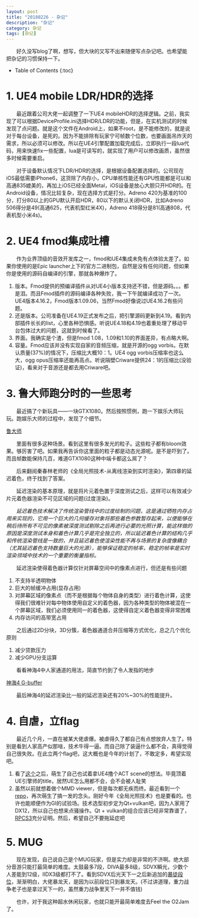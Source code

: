 ```yaml
---
layout: post
title: "20180226 - 杂记"
description: "杂记"
category: 杂记
tags: [杂记]
---
```


&nbsp; &nbsp; &nbsp; &nbsp;好久没写blog了啊，想写，但大块的又写不出来随便写点杂记吧。也希望能把杂记的习惯保持一下。

<!-- more -->

* Table of Contents
{:toc}

# 1. UE4 mobile LDR/HDR的选择

&nbsp; &nbsp; &nbsp; &nbsp;最近跟着公司大佬一起调整了一下UE4 mobileHDR的选择逻辑。之前，我实现了可以根据DeviceProfile.ini选择HDR/LDR的功能，但是，在实机测试的时候发现了点问题。就是这个文件在Android上，如果不root，是不能修改的，就是说对于每台设备，是死的。因为不能排除有玩家宁可帧数个位数，也要画面吊炸天的需求，所以必须可以修改。所以在UE4引擎配置加载完成后，立即执行一段lua代码，用来快速fix一些配置，lua是可读写的，就实现了用户可以修改画质，虽然很多时候需要重启。

&nbsp; &nbsp; &nbsp; &nbsp;对于设备默认情况下LDR/HDR的选择，是根据设备配置选择的。公司现在iOS最低需要iPhone6，这货除了内存小，CPU单核性能还有GPU性能都是可以和高通835媲美的，再加上iOS已经全面Metal，iOS设备是放心大胆只开HDR的。在Android设备，情况比较复杂，现在选择方式是打分。Adreno 420为基准的100分，打分80以上的GPU默认开启HDR，80以下的默认关闭HDR，比如Adreno 506得分是49(高通625，代表机型红米4X)，Adreno 418得分是81(高通808，代表机型小米4s)。

# 2. UE4 fmod集成吐槽

&nbsp; &nbsp; &nbsp; &nbsp;作为业界顶级的音效开发库之一，fmod和UE4集成未免有点体验太差了。如果你使用的是Epic launcher上下的官方二进制包，自然是没有任何问题，但如果你是使用的源码自编译的引擎，那就各种爆炸了。

1. 版本。Fmod提供的预编译插件从对UE4小版本支持还不错，但是源码。。。都是泪。而且Fmod插件的源码编译各种失败，我一下午就编译成功了一次。UE4版本4.16.2，Fmod版本1.09.06，当然Fmod好像说过UE4.16.2有些问题。
2. 还是版本。公司准备在UE4.19正式发布之后，把引擎源码更新到4.19。看到内部插件长长的list，心里各种恐惧感。听说UE4.18和4.19也着重处理了移动平台包体过大的问题，这就到时候看了。
3. 界面。我确实是个渣，但是fmod 1.08，1.09和1.10的界面差异，有点略大啊。
4. 容量。Fmod应该并没有实现自家的音频压缩，就是开源的ogg vorbis。在默认质量(37%)的情况下，压缩比大概10：1。UE4 ogg vorbis压缩率也这么大，ogg opus压缩率还能再高点。听说隔壁Criware提供24：1的压缩比(没验证)，看来对于音游还是都去用Criware吧。

# 3. 鲁大师跑分时的一些思考

&nbsp; &nbsp; &nbsp; &nbsp;最近搞了个新玩具——一块GTX1080。然后按照惯例，跑一下娱乐大师玩玩。跑娱乐大师的过程中，发现了个细节。

[鲁大师](http://7xqrar.com1.z0.glb.clouddn.com/ludashi/QQ20180224-162029@2x.png)

&nbsp; &nbsp; &nbsp; &nbsp;里面有很多这种场景。看到这里有很多发光的粒子。这些粒子都有bloom效果。够厉害了吧。如果我再告诉你这里面的粒子都是动态光源呢。是不是吓到了。而且帧数能保持几百，难道GTX1080这种中端卡都这么屌了？

&nbsp; &nbsp; &nbsp; &nbsp;后来翻阅秦春林老师的《全局光照技术-从离线渲染到实时渲染》，第四章的延迟着色，终于找到了答案。

&nbsp; &nbsp; &nbsp; &nbsp;延迟渲染的基本原理，就是将片元着色置于深度测试之后，这样可以有效减少片元着色器渲染不可见区域的问题(过度渲染)。

&nbsp; &nbsp; &nbsp; &nbsp;*延迟着⾊技术解决了传统渲染管线中的过度绘制的问题，这是通过牺牲内存占⽤来实现的，它⽤⼀个巨⼤的⼏何缓存对象将那些着⾊参数暂存起来，以便能够在稍后待所有不可见的像素被深度测试剔除之后再进⾏必要的光照计算，能这样做的原因是深度测试本⾝和着⾊计算⼏乎是完全独⽴的，所以延迟着⾊计算的结构⼏乎和传统渲染管线是⼀致的，并且延迟着⾊使渲染性能不再与场景的复杂度像耦合（尤其延迟着⾊⽀持数量巨⼤的光源），能够保证稳定的帧率，稳定的帧率是实时渲染领域中技术的⼀个重要的衡量指标。*

&nbsp; &nbsp; &nbsp; &nbsp;延迟渲染使得着色器计算仅针对屏幕空间中的像素点进行，但还是有些问题

1. 不支持半透明物体
2. 巨大的帧缓冲占用(显存占用)
2. 对屏幕区域的像素点（⽽不是根据每个物体⾃⾝的类型）进⾏着⾊计算，这使得我们很难针对每中物体使⽤⾃定义的着⾊器，因为各种类型的物体被混在⼀个屏幕区域，我们必须使⽤同⼀的着⾊器，这使得⾃定义着⾊器变得⾮常困难
3. 内存访问的高带宽占用

&nbsp; &nbsp; &nbsp; &nbsp;之后通过2D分块，3D分簇，着色器通道合并压缩等方式优化，总之几个优化原则

1. 减少贷款压力
2. 减少GPU分支运算

&nbsp; &nbsp; &nbsp; &nbsp;看看神海4中人家通道的用法，简直节约到了令人发指的地步

[神海4 G-buffer](http://7xqrar.com1.z0.glb.clouddn.com/QQ20180226-231448@2x.png)

&nbsp; &nbsp; &nbsp; &nbsp;最后神海4的延迟渲染比一般的延迟渲染还有20%~30%的性能提升。

# 4. 自虐，立flag

&nbsp; &nbsp; &nbsp; &nbsp;最近几个月，一直在被某大佬虐爆。被虐得久了都自己有点想放弃人生了。特别是看到人家高产似那啥，技术牛得一逼。而自己除了装逼什么都不会，真得觉得自己很失败。在此立两个flag吧，这大概也是今年的计划了，不敢定多，希望实现吧。

1. 看了[这个](https://www.bilibili.com/video/av19850528/)之后，萌生了自己也试着拿UE4撸个ACT scene的想法。毕竟顶着UE引擎师的title，居然UE怎么用都不会，会不会被人耻笑
2. 虽然以前就想着做个MMD viewer，但是每次都无疾而终。最近看到一个[repo](https://github.com/newpolaris/Mikudayo)，再次萌生了搞一发的念头。刚好今年《全局光照技术》也是要看的。也许也能顺便作为GI的试验场。技术选型初步定为Qt+vulkan吧，因为人家用了DX12，所以自己也想来点骚操作。Qt + vulkan的组合应该已经非常靠谱了，[RPCS3](https://rpcs3.net/)充分证明。然后，希望自己不要拖延症吧

# 5. MUG

&nbsp; &nbsp; &nbsp; &nbsp;现在发现，自己说自己是个MUG玩家，但是实力却是非常的不济啊。绝大部分音游只能打最简单的难度。太鼓最多7段，DIVA最多8级，SDVX瞬光，少数个人差能到12级，IIDX3级都打不了。看到SDVX后光天下一之后新追加的[暴徒段位](https://www.bilibili.com/video/av8750485/)，渐渐明白，大佬暴龙天，是因为以前段位只到暴龙天。(不过讲道理，重力战争老子也是拿过天下一的，虽然重力战争里天下一并不值钱)

&nbsp; &nbsp; &nbsp; &nbsp;也许，对于我这种超水休闲玩家，也就只能开最简单难度去Feel the O2Jam了。 